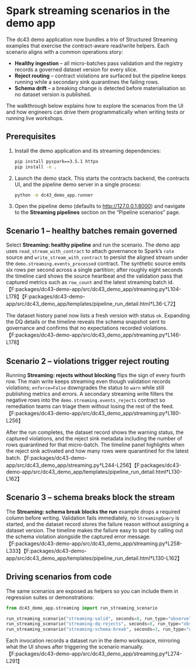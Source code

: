 # Spark streaming scenarios in the demo app

The dc43 demo application now bundles a trio of Structured Streaming examples
that exercise the contract-aware read/write helpers. Each scenario aligns with a
common operations story:

* **Healthy ingestion** – all micro-batches pass validation and the registry
  records a governed dataset version for every slice.
* **Reject routing** – contract violations are surfaced but the pipeline keeps
  running while a secondary sink quarantines the failing rows.
* **Schema drift** – a breaking change is detected before materialisation so no
  dataset version is published.

The walkthrough below explains how to explore the scenarios from the UI and how
engineers can drive them programmatically when writing tests or running live
workshops.

## Prerequisites

1. Install the demo application and its streaming dependencies:

   ```bash
   pip install pyspark==3.5.1 httpx
   pip install -e .
   ```

2. Launch the demo stack. This starts the contracts backend, the contracts UI,
   and the pipeline demo server in a single process:

   ```bash
   python -m dc43_demo_app.runner
   ```

3. Open the pipeline demo (defaults to http://127.0.0.1:8000) and navigate to
   the **Streaming pipelines** section on the “Pipeline scenarios” page.

## Scenario 1 – healthy batches remain governed

Select **Streaming: healthy pipeline** and run the scenario. The demo app uses
`read_stream_with_contract` to attach governance to Spark’s `rate` source and
`write_stream_with_contract` to persist the aligned stream under the
`demo.streaming.events_processed` contract. The synthetic source emits six
rows per second across a single partition; after roughly eight seconds the
timeline card shows the source heartbeat and the validation pass that captured
metrics such as `row_count` and the latest streaming batch id.【F:packages/dc43-demo-app/src/dc43_demo_app/streaming.py†L104-L178】【F:packages/dc43-demo-app/src/dc43_demo_app/templates/pipeline_run_detail.html†L36-L72】

The dataset history panel now lists a fresh version with status `ok`. Expanding
the DQ details or the timeline reveals the schema snapshot sent to governance
and confirms that no expectations recorded violations.【F:packages/dc43-demo-app/src/dc43_demo_app/streaming.py†L146-L178】

## Scenario 2 – violations trigger reject routing

Running **Streaming: rejects without blocking** flips the sign of every fourth
row. The main write keeps streaming even though validation records violations;
`enforce=False` downgrades the status to `warn` while still publishing metrics
and errors. A secondary streaming write filters the negative rows into the
`demo.streaming.events_rejects` contract so remediation teams can triage them
without losing the rest of the feed.【F:packages/dc43-demo-app/src/dc43_demo_app/streaming.py†L180-L256】

After the run completes, the dataset record shows the warning status, the
captured violations, and the reject sink metadata including the number of rows
quarantined for that micro-batch. The timeline panel highlights when the reject
sink activated and how many rows were quarantined for the latest batch.【F:packages/dc43-demo-app/src/dc43_demo_app/streaming.py†L244-L256】【F:packages/dc43-demo-app/src/dc43_demo_app/templates/pipeline_run_detail.html†L130-L162】

## Scenario 3 – schema breaks block the stream

The **Streaming: schema break blocks the run** example drops a required column
before writing. Validation fails immediately, no `StreamingQuery` is started,
and the dataset record stores the failure reason without assigning a dataset
version. The timeline makes the failure easy to spot by calling out the schema
violation alongside the captured error message.【F:packages/dc43-demo-app/src/dc43_demo_app/streaming.py†L258-L333】【F:packages/dc43-demo-app/src/dc43_demo_app/templates/pipeline_run_detail.html†L130-L162】

## Driving scenarios from code

The same scenarios are exposed as helpers so you can include them in regression
suites or demonstrations:

```python
from dc43_demo_app.streaming import run_streaming_scenario

run_streaming_scenario("streaming-valid", seconds=8, run_type="observe")
run_streaming_scenario("streaming-dq-rejects", seconds=8, run_type="observe")
run_streaming_scenario("streaming-schema-break", seconds=3, run_type="enforce")
```

Each invocation records a dataset run in the demo workspace, mirroring what the
UI shows after triggering the scenario manually.【F:packages/dc43-demo-app/src/dc43_demo_app/streaming.py†L274-L291】
